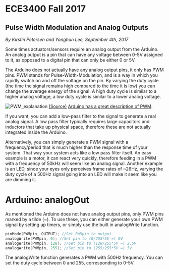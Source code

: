 # ECE3400 Fall 2017

## Pulse Width Modulation and Analog Outputs

*By Kirstin Petersen and Yonghun Lee, September 4th, 2017*

Some times actuators/sensors require an analog output from the Arduino. An analog output is a pin that can have any voltage between 0-5V assigned to it, as opposed to a digital pin that can only be either 0 or 5V. 

The Arduino does not actually have any analog output pins, it only has PWM pins. PWM stands for Pulse-Width-Modulation, and is a way in which you rapidly switch on and off the voltage on the pin. By varying the duty cycle (the time the signal remains high compared to the time it is low) you can change the average energy of the signal. A high duty cycle is similar to a higher analog voltage, a low duty cycle is similar to a lower analog voltage.

![PWM_explanation](images/PWM_DC.png)
[(Source)](https://eco-led.ca/news/)
[Arduino has a great description of PWM](https://www.arduino.cc/en/Tutorial/PWM).

If you want, you can add a low-pass filter to the signal to generate a real analog signal. A low pass filter typically requires large capacitors and inductors that take up physical space, therefore these are not actually integrated inside the Arduino. 

Alternatively, you can simply generate a PWM signal with a frequency/period that is much higher than the response time of your system. That way your system acts like a low pass filter itself. An easy example is a motor, it can react very quickly, therefore feeding in a PWM with a frequency of 50kHz will seem like an analog signal. Another example is an LED, since your eyes only perceives frame rates of ~26Hz, varying the duty cycle of a 500Hz signal going into an LED will make it seem like you are dimming it. 

# Arduino: analogOut

As mentioned the Arduino does not have analog output pins, only PWM pins marked by a tilde (~). 
To use these, you can either generate your own PWM signal by setting up timers, or simply use the built in analogWrite function. 

```C
pinMode(PWMpin, OUTPUT); //Set PWMpin to output
analogWrite(PWMpin, 0); //Set pin to (0/255*5V =) 0V
analogWrite(PWMpin, 128); //Set pin to (128/255*5V =) 2.5V
analogWrite(PWMpin, 255); //Set pin to (255/255*5V =) 5V
```

The analogWrite function generates a PWM with 500Hz frequency. You can set the duty cycle between 0 and 255, corresponding to 0-5V. 

